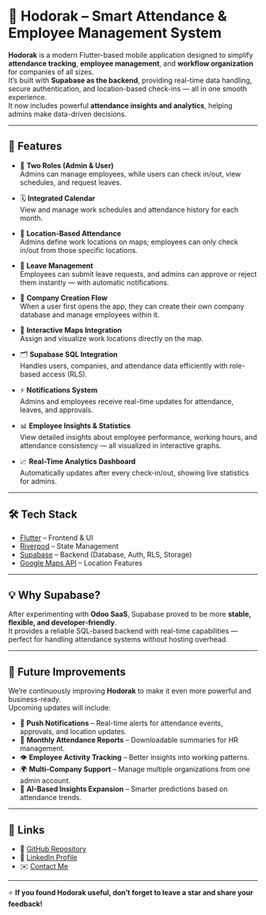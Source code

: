 # 📱 Hodorak – Smart Attendance & Employee Management System

**Hodorak** is a modern Flutter-based mobile application designed to simplify **attendance tracking**, **employee management**, and **workflow organization** for companies of all sizes.  
It’s built with **Supabase as the backend**, providing real-time data handling, secure authentication, and location-based check-ins — all in one smooth experience.  
It now includes powerful **attendance insights and analytics**, helping admins make data-driven decisions.

---

## 🚀 Features

- 🔑 **Two Roles (Admin & User)**  
  Admins can manage employees, while users can check in/out, view schedules, and request leaves.

- 🗓️ **Integrated Calendar**  
  View and manage work schedules and attendance history for each month.

- 📍 **Location-Based Attendance**  
  Admins define work locations on maps; employees can only check in/out from those specific locations.

- 📆 **Leave Management**  
  Employees can submit leave requests, and admins can approve or reject them instantly — with automatic notifications.

- 👥 **Company Creation Flow**  
  When a user first opens the app, they can create their own company database and manage employees within it.

- 🧭 **Interactive Maps Integration**  
  Assign and visualize work locations directly on the map.

- 🗂️ **Supabase SQL Integration**  
  Handles users, companies, and attendance data efficiently with role-based access (RLS).

- ⚡ **Notifications System**  
  Admins and employees receive real-time updates for attendance, leaves, and approvals.

- 📊 **Employee Insights & Statistics**  
  View detailed insights about employee performance, working hours, and attendance consistency — all visualized in interactive graphs.

- 📈 **Real-Time Analytics Dashboard**  
  Automatically updates after every check-in/out, showing live statistics for admins.

---

## 🛠️ Tech Stack

- [Flutter](https://flutter.dev/) – Frontend & UI  
- [Riverpod](https://riverpod.dev/) – State Management  
- [Supabase](https://supabase.com/) – Backend (Database, Auth, RLS, Storage)  
- [Google Maps API](https://developers.google.com/maps) – Location Features  

---

## 💡 Why Supabase?

After experimenting with **Odoo SaaS**, Supabase proved to be more **stable, flexible, and developer-friendly**.  
It provides a reliable SQL-based backend with real-time capabilities — perfect for handling attendance systems without hosting overhead.

---

## 🔮 Future Improvements

We’re continuously improving **Hodorak** to make it even more powerful and business-ready.  
Upcoming updates will include:

- 🔔 **Push Notifications** – Real-time alerts for attendance events, approvals, and location updates.  
- 🧾 **Monthly Attendance Reports** – Downloadable summaries for HR management.  
- 👁️ **Employee Activity Tracking** – Better insights into working patterns.  
- 🌍 **Multi-Company Support** – Manage multiple organizations from one admin account.  
- 🧠 **AI-Based Insights Expansion** – Smarter predictions based on attendance trends.

---

## 🔗 Links

- 📂 [GitHub Repository](https://github.com/He9sham/Hodorak)  
- 💼 [LinkedIn Profile](https://www.linkedin.com/in/hesham-hamdan-9ab479269?utm_source=share&utm_campaign=share_via&utm_content=profile&utm_medium=android_app)  
- ✉️ [Contact Me](mailto:heshamhamdan51@gmail.com)  

---

⭐ **If you found Hodorak useful, don’t forget to leave a star and share your feedback!**
